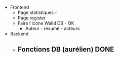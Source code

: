 - Frontend 
  - Page statistiques - 
  - Page register 
  - Faire l'icone Walid DB - OK
    - Auteur - résumé - acteurs
- Backend 
  - Fonctions DB (aurélien) DONE
    - 